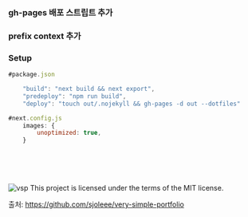 ### gh-pages 배포 스트립트 추가
### prefix context 추가
### Setup
```javascript
#package.json

    "build": "next build && next export",
    "predeploy": "npm run build",
    "deploy": "touch out/.nojekyll && gh-pages -d out --dotfiles"
```

```javascript
#next.config.js
    images: {
        unoptimized: true,
    }
```

<br/>
<br/>
<br/>




![vsp](https://github.com/sjoleee/very-simple-portfolio/assets/82137004/3a22ec87-cc1a-4862-9d6e-ae8e1317891f)
This project is licensed under the terms of the MIT license.

출처: https://github.com/sjoleee/very-simple-portfolio

